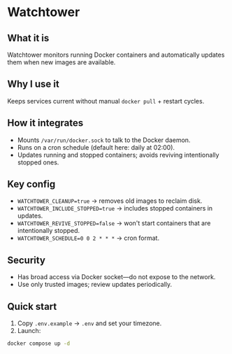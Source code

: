 # Watchtower

## What it is
Watchtower monitors running Docker containers and automatically updates them when new images are available.

## Why I use it
Keeps services current without manual `docker pull` + restart cycles.

## How it integrates
- Mounts `/var/run/docker.sock` to talk to the Docker daemon.
- Runs on a cron schedule (default here: daily at 02:00).
- Updates running and stopped containers; avoids reviving intentionally stopped ones.

## Key config
- `WATCHTOWER_CLEANUP=true` → removes old images to reclaim disk.
- `WATCHTOWER_INCLUDE_STOPPED=true` → includes stopped containers in updates.
- `WATCHTOWER_REVIVE_STOPPED=false` → won't start containers that are intentionally stopped.
- `WATCHTOWER_SCHEDULE=0 0 2 * * *` → cron format.

## Security
- Has broad access via Docker socket—do not expose to the network.
- Use only trusted images; review updates periodically.

## Quick start
1. Copy `.env.example` → `.env` and set your timezone.
2. Launch:
```bash
docker compose up -d
```
